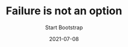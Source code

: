 ---
title: Failure is not an option
description: Many say exploration is part of our destiny, but it’s actually our duty to future generations
author: Start Bootstrap
featured_image: /assets/img/post-bg.jpg
date: 2021-07-08
draft: false
page_type: post
---